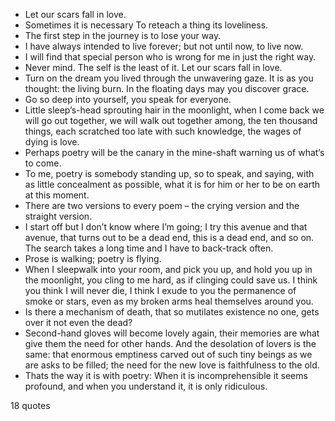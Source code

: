  - Let our scars fall in love.
 - Sometimes it is necessary To reteach a thing its loveliness.
 - The first step in the journey is to lose your way.
 - I have always intended to live forever; but not until now, to live now.
 - I will find that special person who is wrong for me in just the right way.
 - Never mind. The self is the least of it. Let our scars fall in love.
 - Turn on the dream you lived through the unwavering gaze. It is as you thought: the living burn. In the floating days may you discover grace.
 - Go so deep into yourself, you speak for everyone.
 - Little sleep’s-head sprouting hair in the moonlight, when I come back we will go out together, we will walk out together among, the ten thousand things, each scratched too late with such knowledge, the wages of dying is love.
 - Perhaps poetry will be the canary in the mine-shaft warning us of what’s to come.
 - To me, poetry is somebody standing up, so to speak, and saying, with as little concealment as possible, what it is for him or her to be on earth at this moment.
 - There are two versions to every poem – the crying version and the straight version.
 - I start off but I don’t know where I’m going; I try this avenue and that avenue, that turns out to be a dead end, this is a dead end, and so on. The search takes a long time and I have to back-track often.
 - Prose is walking; poetry is flying.
 - When I sleepwalk into your room, and pick you up, and hold you up in the moonlight, you cling to me hard, as if clinging could save us. I think you think I will never die, I think I exude to you the permanence of smoke or stars, even as my broken arms heal themselves around you.
 - Is there a mechanism of death, that so mutilates existence no one, gets over it not even the dead?
 - Second-hand gloves will become lovely again, their memories are what give them the need for other hands. And the desolation of lovers is the same: that enormous emptiness carved out of such tiny beings as we are asks to be filled; the need for the new love is faithfulness to the old.
 - Thats the way it is with poetry: When it is incomprehensible it seems profound, and when you understand it, it is only ridiculous.

18 quotes